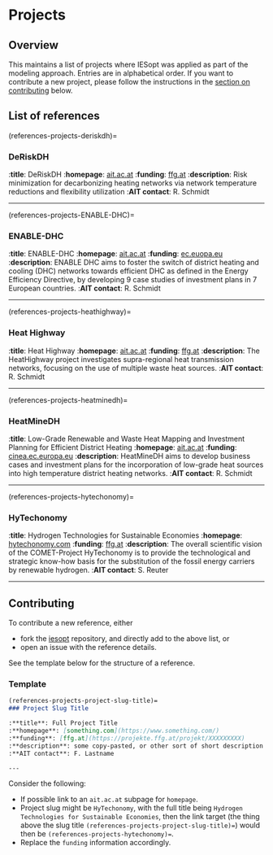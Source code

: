 # Projects

## Overview

This maintains a list of projects where IESopt was applied as part of the modeling
approach. Entries are in alphabetical order. If you want to contribute a new project, please follow the
instructions in the [section on contributing](#contributing) below.

## List of references

(references-projects-deriskdh)=
### DeRiskDH

:**title**: DeRiskDH
:**homepage**: [ait.ac.at](https://www.ait.ac.at/themen/integratedenergysystems/projekte/deriskdh)
:**funding**: [ffg.at](https://www.ffg.at/vorzeigeregionenergie)
:**description**: Risk minimization for decarbonizing heating networks via network temperature reductions and flexibility utilization
:**AIT contact**: R. Schmidt

---

(references-projects-ENABLE-DHC)=
### ENABLE-DHC

:**title**: ENABLE-DHC
:**homepage**: [ait.ac.at](https://www.ait.ac.at/themen/flexibilitaet-geschaeftsmodelle/projekte/dekarbonisierungsstrategien-fuer-die-fernwaerme)
:**funding**: [ec.euopa.eu](https://webgate.ec.europa.eu/life/publicWebsite/project/LIFE23-CET-ENABLE-DHC-101167576/enabling-strategies-and-investment-plans-for-efficient-multi-energy-and-digitalized-dhc)
:**description**: ENABLE DHC aims to foster the switch of district heating and cooling (DHC) networks towards efficient DHC as defined in the Energy Efficiency Directive, by developing 9 case studies of investment plans in 7 European countries.
:**AIT contact**: R. Schmidt

---

(references-projects-heathighway)=
### Heat Highway

:**title**: Heat Highway
:**homepage**: [ait.ac.at](https://www.ait.ac.at/themen/integratedenergysystems/projekte/heat-highway)
:**funding**: [ffg.at](https://projekte.ffg.at/projekt/3851881)
:**description**: The HeatHighway project investigates supra-regional heat transmission networks, focusing on the use of multiple waste heat sources.
:**AIT contact**: R. Schmidt

---

(references-projects-heatminedh)=
### HeatMineDH

:**title**: Low-Grade Renewable and Waste Heat Mapping and Investment Planning for Efficient District Heating
:**homepage**: [ait.ac.at](https://www.ait.ac.at/themen/integratedenergysystems/projekte/heatminedh)
:**funding**: [cinea.ec.europa.eu](https://cinea.ec.europa.eu/programmes/life_en?prefLang=de)
:**description**: HeatMineDH aims to develop business cases and investment plans for the incorporation of low-grade heat sources into high temperature district heating networks.
:**AIT contact**: R. Schmidt

---

(references-projects-hytechonomy)=
### HyTechonomy

:**title**: Hydrogen Technologies for Sustainable Economies
:**homepage**: [hytechonomy.com](https://www.hytechonomy.com/)
:**funding**: [ffg.at](https://projekte.ffg.at/projekt/3915332)
:**description**: The overall scientific vision of the COMET-Project HyTechonomy is to provide the technological and strategic know-how basis for the substitution of the fossil energy carriers by renewable hydrogen.
:**AIT contact**: S. Reuter

---

## Contributing

To contribute a new reference, either

-   fork the [iesopt](https://github.com/ait-energy/iesopt) repository, and directly add to the above list, or
-   open an issue with the reference details.

See the template below for the structure of a reference.

### Template

```markdown
(references-projects-project-slug-title)=
### Project Slug Title

:**title**: Full Project Title
:**homepage**: [something.com](https://www.something.com/)
:**funding**: [ffg.at](https://projekte.ffg.at/projekt/XXXXXXXXX)
:**description**: some copy-pasted, or other sort of short description / abstract goes here
:**AIT contact**: F. Lastname

---
```

Consider the following:

- If possible link to an `ait.ac.at` subpage for `homepage`.
- Project slug might be `HyTechonomy`, with the full title being `Hydrogen Technologies for Sustainable Economies`, then the link target (the thing above the slug title `(references-projects-project-slug-title)=`) would then be `(references-projects-hytechonomy)=`.
- Replace the `funding` information accordingly.
